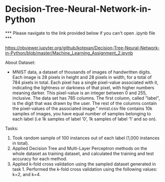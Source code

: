 # Decision-Tree-Neural-Network-in-Python
*** Please navigate to the link provided below if you can't open .ipynb file ***

https://nbviewer.jupyter.org/github/kotexan/Decision-Tree-Neural-Network-in-Python/blob/master/Machine_Learning_Assignment_2.ipynb

About Dataset:
- MNIST data, a dataset of thousands of images of handwritten digits. Each image is 28 pixels in height and 28 pixels in width, for a total of 784 pixels in total. Each pixel has a single pixel-value associated with it, indicating the lightness or darkness of that pixel, with higher numbers meaning darker. This pixel-value is an integer between 0 and 255, inclusive. The  data set has 785 columns. The first column, called "label", is the digit that was drawn by the user. The rest of the columns contain the pixel-values of the associated image.” mnist.csv file contains 10k samples of images, you have equal number of samples belonging to each label (i.e 1k samples of label ‘0’, 1k samples of label ‘1’ and so on).

Tasks:
1. Took random sample of 100 instances out of each label (1,000 instances in total). 
2. Applied Decision Tree and Multi-Layer Perceptron methods on the whole dataset as training dataset, and calculated the training and test accuracy for each method.
3. Applied k-fold cross validation using the sampled dataset generated in task 1. Performed the k-fold cross validation using the following values: k=2, and k=4.
